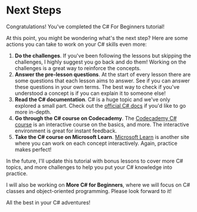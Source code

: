 # Next Steps

Congratulations! You've completed the C\# For Beginners tutorial!

At this point, you might be wondering what's the next step? Here are some actions you can take to work on your C\# skills even more:

1. **Do the challenges**. If you've been following the lessons but skipping the challenges, I highly suggest you go back and do them! Working on the challenges is a great way to reinforce the concepts.
2. **Answer the pre-lesson questions**. At the start of every lesson there are some questions that each lesson aims to answer. See if you can answer these questions in your own terms. The best way to check if you've understood a concept is if you can explain it to someone else!
3. **Read the C\# documentation**. C\# is a huge topic and we've only explored a small part. Check out the [official C\# docs](https://docs.microsoft.com/en-us/dotnet/csharp/) if you'd like to go more in-depth.
4. **Go through the C\# course on Codecademy**. The [Codecademy C\# course](https://www.codecademy.com/learn/learn-c-sharp) is an interactive course on the basics, and more. The interactive environment is great for instant feedback.
5. **Take the C\# course on Microsoft Learn**. [Microsoft Learn](https://docs.microsoft.com/en-us/users/dotnet/collections/yz26f8y64n7k07) is another site where you can work on each concept interactively. Again, practice makes perfect!

In the future, I'll update this tutorial with bonus lessons to cover more C\# topics, and more challenges to help you put your C\# knowledge into practice.

I will also be working on **More C\# for Beginners**, where we will focus on C\# classes and object-oriented programming. Please look forward to it!

All the best in your C\# adventures!



